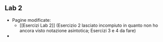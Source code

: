 ## Lab 2
- Pagine modificate:
	- [[Esercizi Lab 2]] (Esercizio 2 lasciato incompiuto in quanto non ho ancora visto notazione asintotica; Esercizi 3 e 4 da fare)
-